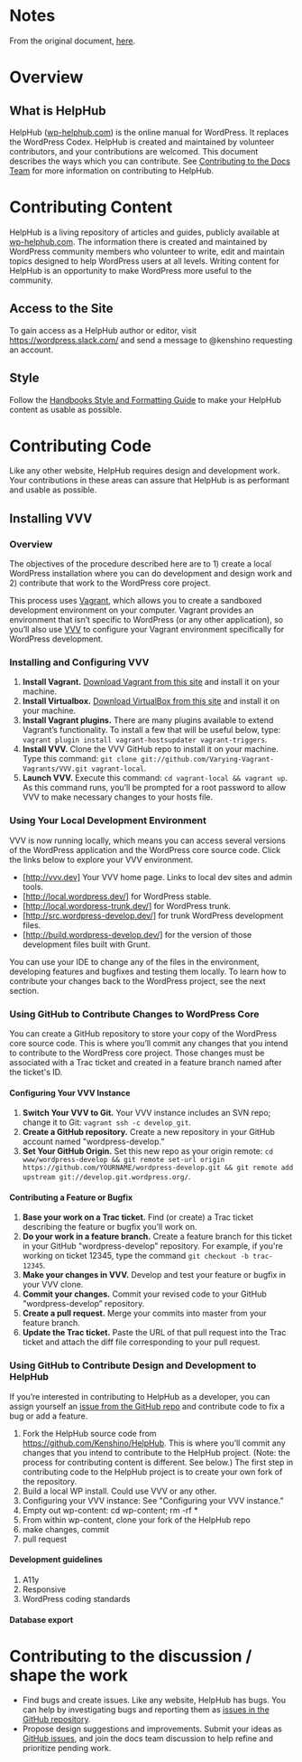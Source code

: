 # Notes
From the original document, [here](https://make.wordpress.org/core/handbook/tutorials/installing-a-local-server/installing-vvv/).

# Overview
## What is HelpHub
HelpHub ([wp-helphub.com](https://wp-helphub.com/)) is the online manual for WordPress. It replaces the WordPress Codex. HelpHub is created and maintained by volunteer contributors, and your contributions are welcomed. This document describes the ways which you can contribute. See [Contributing to the Docs Team](https://github.com/Kenshino/HelpHub/blob/master/CONTRIBUTING.md) for more information on contributing to HelpHub.

# Contributing Content
HelpHub is a living repository of articles and guides, publicly available at [wp-helphub.com](https://wp-helphub.com/). The information there is created and maintained by WordPress community members who volunteer to write, edit and maintain topics designed to help WordPress users at all levels. Writing content for HelpHub is an opportunity to make WordPress more useful to the community.


## Access to the Site
To gain access as a HelpHub author or editor, visit https://wordpress.slack.com/ and send a message to @kenshino requesting an account.

## Style
Follow the [Handbooks Style and Formatting Guide](https://make.wordpress.org/docs/handbook/developer-resources/handbooks/handbooks-style-and-formatting-guide/) to make your HelpHub content as usable as possible.

# Contributing Code
Like any other website, HelpHub requires design and development work. Your contributions in these areas can assure that HelpHub is as performant and usable as possible. 

## Installing VVV
### Overview
The objectives of the procedure described here are to 1) create a local WordPress installation where you can do development and design work and 2) contribute that work to the WordPress core project.

This process uses [Vagrant](https://www.vagrantup.com/), which allows you to create a sandboxed development environment on your computer. Vagrant provides an environment that isn’t specific to WordPress (or any other application), so you’ll also use [VVV](https://varyingvagrantvagrants.org/) to configure your Vagrant environment specifically for WordPress development.
### Installing and Configuring VVV
1. **Install Vagrant.** [Download Vagrant from this site](https://www.vagrantup.com/downloads.html) and install it on your machine.
1. **Install Virtualbox.** [Download VirtualBox from this site](https://www.virtualbox.org/wiki/Downloads) and install it on your machine.
1. **Install Vagrant plugins.** There are many plugins available to extend Vagrant’s functionality. To install a few that will be useful below, type: `vagrant plugin install vagrant-hostsupdater vagrant-triggers`.
1. **Install VVV.** Clone the VVV GitHub repo to install it on your machine. Type this command: `git clone git://github.com/Varying-Vagrant-Vagrants/VVV.git vagrant-local`.
1. **Launch VVV.** Execute this command: `cd vagrant-local && vagrant up`. As this command runs, you’ll be prompted for a root password to allow VVV to make necessary changes to your hosts file.
### Using Your Local Development Environment
VVV is now running locally, which means you can access several versions of the WordPress application and the WordPress core source code. Click the links below to explore your VVV environment.
+ [http://vvv.dev] Your VVV home page. Links to local dev sites and admin tools.
+ [http://local.wordpress.dev/] for WordPress stable.
+ [http://local.wordpress-trunk.dev/] for WordPress trunk.
+ [http://src.wordpress-develop.dev/] for trunk WordPress development files.
+ [http://build.wordpress-develop.dev/] for the version of those development files built with Grunt.

You can use your IDE to change any of the files in the environment, developing features and bugfixes and testing them locally. To learn how to contribute your changes back to the WordPress project, see the next section.
### Using GitHub to Contribute Changes to WordPress Core
You can create a GitHub repository to store your copy of the WordPress core source code. This is where you’ll commit any changes that you intend to contribute to the WordPress core project. Those changes must be associated with a Trac ticket and created in a feature branch named after the ticket's ID. 
#### Configuring Your VVV Instance
1. **Switch Your VVV to Git.** Your VVV instance includes an SVN repo; change it to Git: `vagrant ssh -c develop_git`.
1. **Create a GitHub repository.** Create a new repository in your GitHub account named "wordpress-develop.”
1. **Set Your GitHub Origin.** Set this new repo as your origin remote: `cd www/wordpress-develop && git remote set-url origin https://github.com/YOURNAME/wordpress-develop.git && git remote add upstream git://develop.git.wordpress.org/`.
#### Contributing a Feature or Bugfix
1. **Base your work on a Trac ticket.** Find (or create) a Trac ticket describing the feature or bugfix you’ll work on.
1. **Do your work in a feature branch.** Create a feature branch for this ticket in your GitHub "wordpress-develop” repository. For example, if you're working on ticket 12345, type the command `git checkout -b trac-12345`.
1. **Make your changes in VVV.** Develop and test your feature or bugfix in your VVV clone.
1. **Commit your changes.** Commit your revised code to your GitHub "wordpress-develop” repository.
1. **Create a pull request.** Merge your commits into master from your feature branch.
1. **Update the Trac ticket.** Paste the URL of that pull request into the Trac ticket and attach the diff file corresponding to your pull request.

### Using GitHub to Contribute Design and Development to HelpHub
If you’re interested in contributing to HelpHub as a developer, you can assign yourself an [issue from the GitHub repo](https://github.com/Kenshino/HelpHub/issues) and contribute code to fix a bug or add a feature.
1. Fork the HelpHub source code from https://github.com/Kenshino/HelpHub. This is where you’ll commit any changes that you intend to contribute to the HelpHub project. (Note: the process for contributing content is different. See below.) The first step in contributing code to the HelpHub project is to create your own fork of the repository.
1. Build a local WP install. Could use VVV or any other.
1. Configuring your VVV instance: See "Configuring your VVV instance.”
1. Empty out wp-content: cd wp-content; rm -rf *
1. From within wp-content, clone your fork of the HelpHub repo
1. make changes, commit
1. pull request
#### Development guidelines
1. A11y
1. Responsive
1. WordPress coding standards
#### Database export
 
# Contributing to the discussion / shape the work
* Find bugs and create issues. Like any website, HelpHub has bugs. You can help by investigating bugs and reporting them as [issues in the GitHub repository](https://github.com/Kenshino/HelpHub/issues).
* Propose design suggestions and improvements. Submit your ideas as [GitHub issues](https://github.com/Kenshino/HelpHub/issues), and join the docs team discussion to help refine and prioritize pending work.
